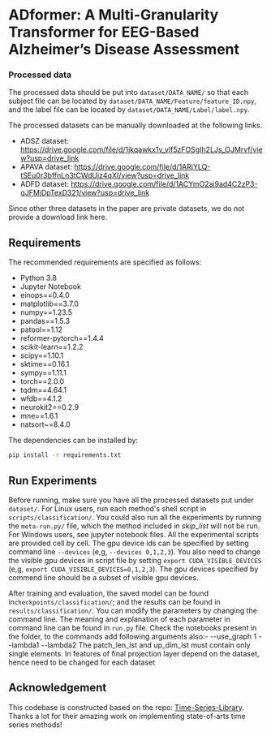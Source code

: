 # ADformer: A Multi-Granularity Transformer for EEG-Based Alzheimer’s Disease Assessment





### Processed data
The processed data should be put into `dataset/DATA_NAME/` so that each subject file can be located by `dataset/DATA_NAME/Feature/feature_ID.npy`, and the label file can be located by `dataset/DATA_NAME/Label/label.npy`.  

The processed datasets can be manually downloaded at the following links.
* ADSZ dataset: https://drive.google.com/file/d/1jkqawkx1v_vlf5zFOSgIh2LJs_OJMrvf/view?usp=drive_link
* APAVA dataset: https://drive.google.com/file/d/1ARjYLQ-tSEu0r3bffnLn3tCWdUiz4qXI/view?usp=drive_link
* ADFD dataset: https://drive.google.com/file/d/1ACYmO2ai9ad4C2zP3-qJFMjDpTexD321/view?usp=drive_link

Since other three datasets in the paper are private datasets, we do not provide a download link here. 



## Requirements  
  
The recommended requirements are specified as follows:  
* Python 3.8  
* Jupyter Notebook  
* einops==0.4.0
* matplotlib==3.7.0
* numpy==1.23.5
* pandas==1.5.3
* patool==1.12
* reformer-pytorch==1.4.4
* scikit-learn==1.2.2
* scipy==1.10.1
* sktime==0.16.1
* sympy==1.11.1
* torch==2.0.0
* tqdm==4.64.1
* wfdb==4.1.2
* neurokit2==0.2.9
* mne==1.6.1 
* natsort~=8.4.0

The dependencies can be installed by:  
```bash  
pip install -r requirements.txt
```



## Run Experiments
Before running, make sure you have all the processed datasets put under `dataset/`. For Linux users, run each method's shell script in `scripts/classification/`. 
You could also run all the experiments by running the `meta-run.py/` file, which the method included in _skip_list_ will not be run.
For Windows users, see jupyter notebook files. All the experimental scripts are provided cell by cell. 
The gpu device ids can be specified by setting command line `--devices` (e,g, `--devices 0,1,2,3`). 
You also need to change the visible gpu devices in script file by setting `export CUDA_VISIBLE_DEVICES` (e,g, `export CUDA_VISIBLE_DEVICES=0,1,2,3`). 
The gpu devices specified by commend line should be a subset of visible gpu devices.


After training and evaluation, the saved model can be found in`checkpoints/classification/`; 
and the results can be found in  `results/classification/`. 
You can modify the parameters by changing the command line. 
The meaning and explanation of each parameter in command line can be found in `run.py` file. 
Check the notebooks present in the folder, to the commands add following arguments also:-
--use_graph 1
--lambda1 <Value of first loss parameter>
--lambda2 <Value of second loss parameter>
The patch_len_lst and up_dim_lst must contain only single elements.
In features of final projection layer depend on the dataset, hence need to be changed for each dataset



## Acknowledgement

This codebase is constructed based on the repo: [Time-Series-Library](https://github.com/thuml/Time-Series-Library).
Thanks a lot for their amazing work on implementing state-of-arts time series methods!
